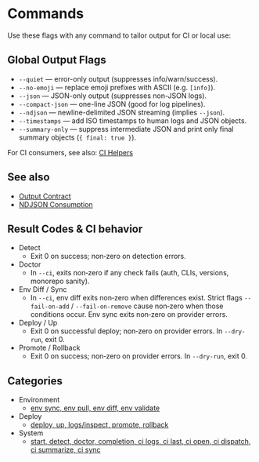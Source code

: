 # Commands

Use these flags with any command to tailor output for CI or local use:

## Global Output Flags

- `--quiet` — error-only output (suppresses info/warn/success).
- `--no-emoji` — replace emoji prefixes with ASCII (e.g. `[info]`).
- `--json` — JSON-only output (suppresses non-JSON logs).
- `--compact-json` — one-line JSON (good for log pipelines).
- `--ndjson` — newline-delimited JSON streaming (implies `--json`).
- `--timestamps` — add ISO timestamps to human logs and JSON objects.
- `--summary-only` — suppress intermediate JSON and print only final summary objects (`{ final: true }`).

For CI consumers, see also: [CI Helpers](../ci.md)

## See also

- [Output Contract](/docs/opendeploy/architecture/output-contract)
- [NDJSON Consumption](/docs/opendeploy/architecture/ndjson-consumption)

## Result Codes & CI behavior

- Detect
  - Exit 0 on success; non‑zero on detection errors.
- Doctor
  - In `--ci`, exits non‑zero if any check fails (auth, CLIs, versions, monorepo sanity).
- Env Diff / Sync
  - In `--ci`, env diff exits non‑zero when differences exist. Strict flags `--fail-on-add` / `--fail-on-remove` cause non‑zero when those conditions occur. Env sync exits non‑zero on provider errors.
- Deploy / Up
  - Exit 0 on successful deploy; non‑zero on provider errors. In `--dry-run`, exit 0.
- Promote / Rollback
  - Exit 0 on success; non‑zero on provider errors. In `--dry-run`, exit 0.

## Categories

- Environment
  - [env sync, env pull, env diff, env validate](./environment.md)
- Deploy
  - [deploy, up, logs/inspect, promote, rollback](./deploy.md)
- System
  - [start, detect, doctor, completion, ci logs, ci last, ci open, ci dispatch, ci summarize, ci sync](./system.md)
